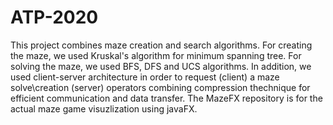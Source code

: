 # ATP-2020
This project combines maze creation and search algorithms.
For creating the maze, we used Kruskal's algorithm for minimum spanning tree.
For solving the maze, we used BFS, DFS and UCS algorithms.
In addition, we used client-server architecture in order to request (client) a maze solve\creation (server) operators combining compression thechnique for
efficient communication and data transfer.
The MazeFX repository is for the actual maze game visuzlization using javaFX.

